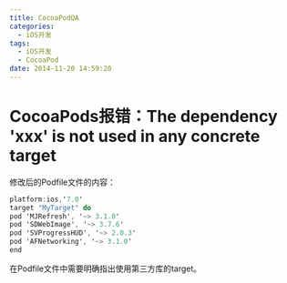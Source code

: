```yaml
---
title: CocoaPodQA
categories:
  - iOS开发
tags:
  - iOS开发
  - CocoaPod
date: 2014-11-20 14:59:20
---
```


# CocoaPods报错：The dependency 'xxx' is not used in any concrete target
修改后的Podfile文件的内容：
```objectivec
platform:ios,'7.0'
target "MyTarget" do
pod 'MJRefresh', '~> 3.1.0'
pod 'SDWebImage', '~> 3.7.6'
pod 'SVProgressHUD', '~> 2.0.3'
pod 'AFNetworking', '~> 3.1.0'
end
```
在Podfile文件中需要明确指出使用第三方库的target。
